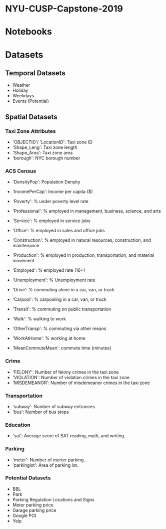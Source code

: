 # NYU-CUSP-Capstone-2019

# Notebooks


# Datasets
## Temporal Datasets
- Weather
- Holiday
- Weekdays
- Events (Potential)

## Spatial Datasets
### Taxi Zone Attributes
- 'OBJECTID'/ 'LocationID': Taxi zone ID
- 'Shape_Leng': Taxi zone length
- 'Shape_Area': Taxi zone area
- 'borough': NYC borough number

### ACS Census
- 'DensityPop': Population Density
- 'IncomePerCap': Income per capita ($)
- 'Poverty': % under poverty level rate
- 'Professional': % employed in management, business, science, and arts
- 'Service': % employed in service jobs
- 'Office': % employed in sales and office jobs
- 'Construction': % employed in natural resources, construction, and maintenance
- 'Production': % employed in production, transportation, and material movement
- 'Employed': % employed rate (16+)
- 'Unemployment': % Unemployment rate

- 'Drive': % commuting alone in a car, van, or truck
- 'Carpool': % carpooling in a car, van, or truck
- 'Transit': % commuting on public transportation
- 'Walk': % walking to work
- 'OtherTransp': % commuting via other means
- 'WorkAtHome': % working at home
- 'MeanCommuteMean': commute time (minutes)

### Crime
- 'FELONY': Number of felony crimes in the taxi zone
- 'VIOLATION': Number of violation crimes in the taxi zone
- 'MISDEMEANOR': Number of misdemeanor crimes in the taxi zone

### Transportation
- 'subway': Number of subway entrances
- 'bus': Number of bus stops

### Education
- 'sat': Average score of SAT reading, math, and writing.

### Parking
- 'meter': Number of merter parking.
- 'parkinglot': Area of parking lot.

### Potential Datasets
- BBL
- Park
- Parking Regulation Locations and Signs
- Meter parking price
- Garage parking price
- Google POI
- Yelp

